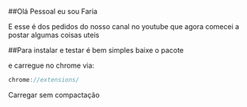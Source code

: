 ##Olá Pessoal eu sou Faria

E esse é dos pedidos do nosso canal no youtube que agora comecei a postar algumas coisas uteis

##Para instalar e testar é bem simples
baixe o pacote

e carregue no chrome via:
```js
chrome://extensions/
```

Carregar sem compactação
